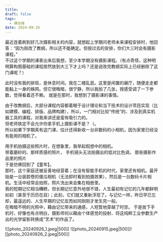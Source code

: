 ```yaml
---
title: 
draft: false
tags:
  - 律动缘
date: 2024-09-26
---
```

最近连着刷到好几次摄影相关的内容，就想起上学期问老师未来课程安排时，他回答：“因为刚改了教纲，所以还不能确定。但按过去的安排，你们大三时会有摄影课程。”   
不过这个学期的课表出来后我想，至少本学期没有摄影课程。（有点奇怪，这种明明算构图基础的课程居然放到大三下才上吗？还是说改完教纲实际上已经删除了这门课呢？） 

此时没有我的排班，是休息时间。我在二楼乱逛。这里是闲置的展厅，随便走走都能黏上一身的蛛网。但它很晦暗，很宁静，所以我拍了几张，按感受调了一下参数，觉得看着还不赖。 就是在那时，我想到了摄影课的事情。 

由于改教纲后，大部分课程内容都着眼于设计理论和当下技术的设计项目实现（比如建模、编程、排版、品牌构建），所以，一门相对比较“传统”的、涉及到真实机器工具的课程，对我来讲还是蛮有吸引力的。  
但老师铁定不会允许你拿手机上摄影课不是？（。  
所以如果下学期真有这门课，估计还得新收一台非数码的小相机，因为家里已经没有能用的相机了。 

用手机拍摄这些照片时，在想象里，我举起假想中的相机。  
带着磨砂的、那样质感的照片， 手机镜头无法拍摄出的低对比色调， 那些摄影作品里的照片  
于是仿佛回到了【童年】。  
那时，这个家庭还被妥善地经营着；在没有智能手机的时代，家里还有相机。最开始是一台装胶卷的傻瓜相机（无法即时看到拍摄效果），然后是一台数码卡片相机。生活中经常会拍照，照片洗出来会集在相册里。  
我的短期记忆相当糟糕，但长期记忆意外地很不错，人生最初有记忆的几年都鲜明如初（甚至于历历在目）；此刻，它们就又重新浮现了。与记忆一样，昨日早已忘却，最遥远的、人生早期的记忆反而如同刚刚才发生完一般。  
在晦暗不明的光照中，藉由记忆带来的通感，人短暂地穿越了时空。 于是放下手机时，好像也有点明白，摄影师何以藉由个体感觉的投射、将这纯粹工业参数生产出的光学留影转换成“艺术”的作品了。

![[photo_20240926_1.jpeg|500]]
![[photo_20240915.jpeg|500]]![[photo_20240926_2.jpeg|500]]